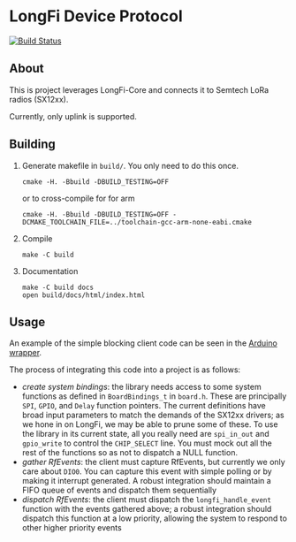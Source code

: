# LongFi Device Protocol

[![Build Status](https://travis-ci.com/helium/longfi-device.svg?token=35YrBmyVB8LNrXzjrRop&branch=master)](https://travis-ci.com/helium/longfi-device)

## About

This is project leverages LongFi-Core and connects it to Semtech LoRa radios (SX12xx).

Currently, only uplink is supported.

## Building

1. Generate makefile in `build/`. You only need to do this once.
   ```
   cmake -H. -Bbuild -DBUILD_TESTING=OFF
   ```
   or to cross-compile for for arm
   ```
   cmake -H. -Bbuild -DBUILD_TESTING=OFF -DCMAKE_TOOLCHAIN_FILE=../toolchain-gcc-arm-none-eabi.cmake
   ```
1. Compile
   ```
   make -C build
   ```
1. Documentation
   ```
   make -C build docs
   open build/docs/html/index.html
   ```


## Usage

An example of the simple blocking client code can be seen in the [Arduino wrapper](https://github.com/helium/longfi-arduino/blob/master/src/LongFi.cpp).

The process of integrating this code into a project is as follows:

* *create system bindings*: the library needs access to some system functions as defined in `BoardBindings_t` in `board.h`. These are principally `SPI`, `GPIO`, and `Delay` function pointers. The current definitions have broad input parameters to match the demands of the SX12xx drivers; as we hone in on LongFi, we may be able to prune some of these. To use the library in its current state, all you really need are `spi_in_out` and `gpio_write` to control the `CHIP_SELECT` line. You must mock out all the rest of the functions so as not to dispatch a NULL function.
* *gather RfEvents*: the client must capture RfEvents, but currently we only care about `DIO0`. You can capture this event with simple polling or by making it interrupt generated. A robust integration should maintain a FIFO queue of events and dispatch them sequentially
* *dispatch RfEvents*: the client must dispatch the `longfi_handle_event` function with the events gathered above; a robust integration should dispatch this function at a low priority, allowing the system to respond to other higher priority events
